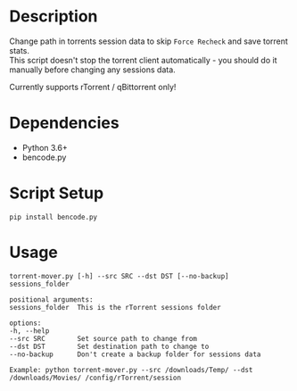 # Description
Change path in torrents session data to skip `Force Recheck` and save torrent stats.  
This script doesn't stop the torrent client automatically - you should do it manually before changing any sessions data.  

Currently supports rTorrent / qBittorrent only!  

# Dependencies
* Python 3.6+
* bencode.py

# Script Setup
`pip install bencode.py` 


# Usage
    torrent-mover.py [-h] --src SRC --dst DST [--no-backup] sessions_folder

    positional arguments:
    sessions_folder  This is the rTorrent sessions folder

    options:
    -h, --help
    --src SRC        Set source path to change from
    --dst DST        Set destination path to change to
    --no-backup      Don't create a backup folder for sessions data

    Example: python torrent-mover.py --src /downloads/Temp/ --dst /downloads/Movies/ /config/rTorrent/session
